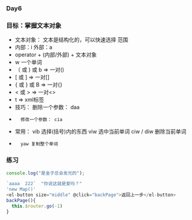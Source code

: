 ### Day6

### 目标：掌握文本对象
- 文本对象： 文本是结构化的，可以快速选择   范围
- 内部：i   外部：a
- operator + (内部/外部) + 文本对象
- w 一个单词
- （ 或 ) 或 b => 一对() 
-  [ 或 ]  => 一对[] 
-  { 或 } 或 B => 一对{}
-  < 或 > => 一对<>
-  t  => xml标签
- 技巧： 删除一个参数： daa
-       修改一个参数： cia
- 常用： vib 选择(括号)内的东西   viw 选中当前单词  ciw / diw 删除当前单词
-       yaw 复制整个单词

### 练习
```js
console.log("是金子总会发光的");
```

```js
`aaaa  222`  "你说这就是爱吗？"
'new Map()'
<el-button size="middle" @click="backPage">返回上一步</el-button>
backPage(){
  this.$router.go(-1)
}
```